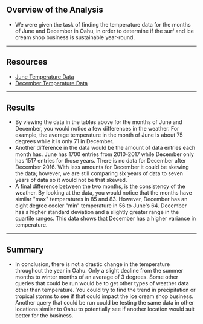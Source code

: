 ## Overview of the Analysis
- We were given the task of finding the temperature data for the months of June and December in Oahu, in order to determine if the surf and ice cream shop business is sustainable year-round.
--------------------------
## Resources
- [June Temperature Data](/june_temps.PNG)
- [December Temperature Data](/dec_temps.PNG)
--------------------------
## Results
- By viewing the data in the tables above for the months of June and December, you would notice a few differences in the weather. For example, the average temperature in the month of June is about 75 degrees while it is only 71 in December. 
- Another difference in the data would be the amount of data entries each month has. June has 1700 entries from 2010-2017 while December only has 1517 entries for those years. There is no data for December after December 2016. With less amounts for December it could be skewing the data; however, we are still comparing six years of data to seven years of data so it would not be that skewed.
- A final difference between the two months, is the consistency of the weather. By looking at the data, you would notice that the months have similar "max" temperatures in 85 and 83. However, December has an eight degree cooler "min" temperature in 56 to June's 64. December has a higher standard deviation and a slightly greater range in the quartile ranges. This data shows that December has a higher variance in temperature.
--------------------------
## Summary
- In conclusion, there is not a drastic change in the temperature throughout the year in Oahu. Only a slight decline from the summer months to winter months of an average of 3 degrees. Some other queries that could be run would be to get other types of weather data other than temperature. You could try to find the trend in precipitation or tropical storms to see if that could impact the ice cream shop business. Another query that could be run could be testing the same data in other locations similar to Oahu to potentially see if another location would suit better for the business.
